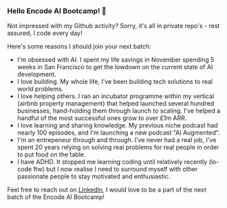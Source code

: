### Hello Encode AI Bootcamp! 👋

Not impressed with my Github activity? Sorry, it's all in private repo's - rest assured, I code every day!

Here's some reasons I should join your next batch:

-  I'm obsessed with AI.  I spent my life savings in November spending 5 weeks in San Francisco to get the lowdown on the current state of AI development.
-  I love building.  My whole life, I've been building tech solutions to real world problems.
-  I love helping others.  I ran an incubator programme within my vertical (airbnb property management) that helped launched several hundred businesses, hand-holding them through launch to scaling.  I've helped a handful of the most successful ones grow to over £1m ARR.
-  I love learning and sharing knowledge.  My previous niche podcast had nearly 100 episodes, and I'm launching a new podcast "AI Augmented".
-  I'm an entrepeneur through and through.  I've never had a real job, I've spent 20 years relying on solving real problems for real people in order to put food on the table.
-  I have ADHD. It stopped me learning coding until relatively recently (lo-code ftw) but I now realise I need to surround myself with other passionate people to stay motivated and enthusiastic.

Feel free to reach out on [LinkedIn](https://www.linkedin.com/in/chrispoulterai/), I would love to be a part of the next batch of the Encode AI Bootcamp!

